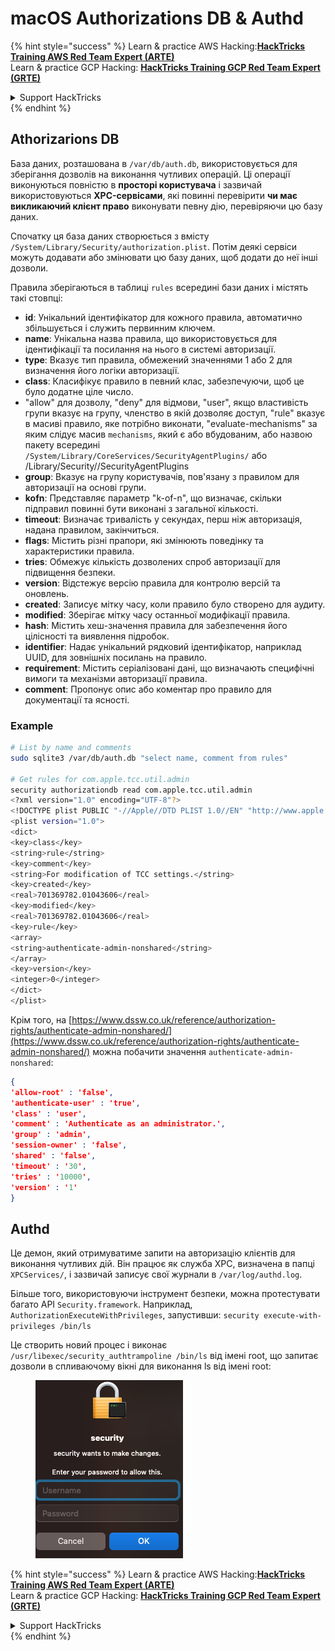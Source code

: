 # macOS Authorizations DB & Authd



{% hint style="success" %}
Learn & practice AWS Hacking:<img src="../../../.gitbook/assets/arte.png" alt="" data-size="line">[**HackTricks Training AWS Red Team Expert (ARTE)**](https://training.hacktricks.xyz/courses/arte)<img src="../../../.gitbook/assets/arte.png" alt="" data-size="line">\
Learn & practice GCP Hacking: <img src="../../../.gitbook/assets/grte.png" alt="" data-size="line">[**HackTricks Training GCP Red Team Expert (GRTE)**<img src="../../../.gitbook/assets/grte.png" alt="" data-size="line">](https://training.hacktricks.xyz/courses/grte)

<details>

<summary>Support HackTricks</summary>

* Check the [**subscription plans**](https://github.com/sponsors/carlospolop)!
* **Join the** 💬 [**Discord group**](https://discord.gg/hRep4RUj7f) or the [**telegram group**](https://t.me/peass) or **follow** us on **Twitter** 🐦 [**@hacktricks\_live**](https://twitter.com/hacktricks\_live)**.**
* **Share hacking tricks by submitting PRs to the** [**HackTricks**](https://github.com/carlospolop/hacktricks) and [**HackTricks Cloud**](https://github.com/carlospolop/hacktricks-cloud) github repos.

</details>
{% endhint %}

## **Athorizarions DB**

База даних, розташована в `/var/db/auth.db`, використовується для зберігання дозволів на виконання чутливих операцій. Ці операції виконуються повністю в **просторі користувача** і зазвичай використовуються **XPC-сервісами**, які повинні перевірити **чи має викликаючий клієнт право** виконувати певну дію, перевіряючи цю базу даних.

Спочатку ця база даних створюється з вмісту `/System/Library/Security/authorization.plist`. Потім деякі сервіси можуть додавати або змінювати цю базу даних, щоб додати до неї інші дозволи.

Правила зберігаються в таблиці `rules` всередині бази даних і містять такі стовпці:

* **id**: Унікальний ідентифікатор для кожного правила, автоматично збільшується і служить первинним ключем.
* **name**: Унікальна назва правила, що використовується для ідентифікації та посилання на нього в системі авторизації.
* **type**: Вказує тип правила, обмежений значеннями 1 або 2 для визначення його логіки авторизації.
* **class**: Класифікує правило в певний клас, забезпечуючи, щоб це було додатне ціле число.
* "allow" для дозволу, "deny" для відмови, "user", якщо властивість групи вказує на групу, членство в якій дозволяє доступ, "rule" вказує в масиві правило, яке потрібно виконати, "evaluate-mechanisms" за яким слідує масив `mechanisms`, який є або вбудованим, або назвою пакету всередині `/System/Library/CoreServices/SecurityAgentPlugins/` або /Library/Security//SecurityAgentPlugins
* **group**: Вказує на групу користувачів, пов'язану з правилом для авторизації на основі групи.
* **kofn**: Представляє параметр "k-of-n", що визначає, скільки підправил повинні бути виконані з загальної кількості.
* **timeout**: Визначає тривалість у секундах, перш ніж авторизація, надана правилом, закінчиться.
* **flags**: Містить різні прапори, які змінюють поведінку та характеристики правила.
* **tries**: Обмежує кількість дозволених спроб авторизації для підвищення безпеки.
* **version**: Відстежує версію правила для контролю версій та оновлень.
* **created**: Записує мітку часу, коли правило було створено для аудиту.
* **modified**: Зберігає мітку часу останньої модифікації правила.
* **hash**: Містить хеш-значення правила для забезпечення його цілісності та виявлення підробок.
* **identifier**: Надає унікальний рядковий ідентифікатор, наприклад UUID, для зовнішніх посилань на правило.
* **requirement**: Містить серіалізовані дані, що визначають специфічні вимоги та механізми авторизації правила.
* **comment**: Пропонує опис або коментар про правило для документації та ясності.

### Example
```bash
# List by name and comments
sudo sqlite3 /var/db/auth.db "select name, comment from rules"

# Get rules for com.apple.tcc.util.admin
security authorizationdb read com.apple.tcc.util.admin
<?xml version="1.0" encoding="UTF-8"?>
<!DOCTYPE plist PUBLIC "-//Apple//DTD PLIST 1.0//EN" "http://www.apple.com/DTDs/PropertyList-1.0.dtd">
<plist version="1.0">
<dict>
<key>class</key>
<string>rule</string>
<key>comment</key>
<string>For modification of TCC settings.</string>
<key>created</key>
<real>701369782.01043606</real>
<key>modified</key>
<real>701369782.01043606</real>
<key>rule</key>
<array>
<string>authenticate-admin-nonshared</string>
</array>
<key>version</key>
<integer>0</integer>
</dict>
</plist>
```
Крім того, на [https://www.dssw.co.uk/reference/authorization-rights/authenticate-admin-nonshared/](https://www.dssw.co.uk/reference/authorization-rights/authenticate-admin-nonshared/) можна побачити значення `authenticate-admin-nonshared`:
```json
{
'allow-root' : 'false',
'authenticate-user' : 'true',
'class' : 'user',
'comment' : 'Authenticate as an administrator.',
'group' : 'admin',
'session-owner' : 'false',
'shared' : 'false',
'timeout' : '30',
'tries' : '10000',
'version' : '1'
}
```
## Authd

Це демон, який отримуватиме запити на авторизацію клієнтів для виконання чутливих дій. Він працює як служба XPC, визначена в папці `XPCServices/`, і зазвичай записує свої журнали в `/var/log/authd.log`.

Більше того, використовуючи інструмент безпеки, можна протестувати багато API `Security.framework`. Наприклад, `AuthorizationExecuteWithPrivileges`, запустивши: `security execute-with-privileges /bin/ls`

Це створить новий процес і виконає `/usr/libexec/security_authtrampoline /bin/ls` від імені root, що запитає дозволи в спливаючому вікні для виконання ls від імені root:

<figure><img src="../../../.gitbook/assets/image.png" alt=""><figcaption></figcaption></figure>

{% hint style="success" %}
Learn & practice AWS Hacking:<img src="../../../.gitbook/assets/arte.png" alt="" data-size="line">[**HackTricks Training AWS Red Team Expert (ARTE)**](https://training.hacktricks.xyz/courses/arte)<img src="../../../.gitbook/assets/arte.png" alt="" data-size="line">\
Learn & practice GCP Hacking: <img src="../../../.gitbook/assets/grte.png" alt="" data-size="line">[**HackTricks Training GCP Red Team Expert (GRTE)**<img src="../../../.gitbook/assets/grte.png" alt="" data-size="line">](https://training.hacktricks.xyz/courses/grte)

<details>

<summary>Support HackTricks</summary>

* Check the [**subscription plans**](https://github.com/sponsors/carlospolop)!
* **Join the** 💬 [**Discord group**](https://discord.gg/hRep4RUj7f) or the [**telegram group**](https://t.me/peass) or **follow** us on **Twitter** 🐦 [**@hacktricks\_live**](https://twitter.com/hacktricks\_live)**.**
* **Share hacking tricks by submitting PRs to the** [**HackTricks**](https://github.com/carlospolop/hacktricks) and [**HackTricks Cloud**](https://github.com/carlospolop/hacktricks-cloud) github repos.

</details>
{% endhint %}
